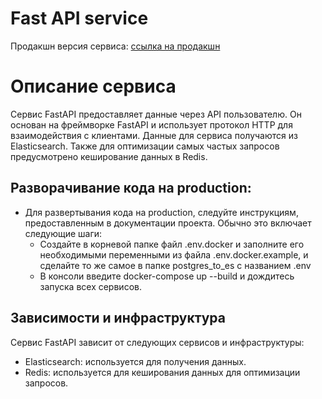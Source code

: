 # Fast API service  

Продакшн версия сервиса: [ссылка на продакшн](https://github.com/Homerw223v/Online-cinema) 

# Описание сервиса 
Сервис FastAPI предоставляет данные через API пользователю. Он основан на фреймворке FastAPI и использует протокол HTTP для взаимодействия с клиентами. Данные для сервиса получаются из Elasticsearch. Также для оптимизации самых частых запросов предусмотрено кеширование данных в Redis. 


## Разворачивание кода на production: 
   - Для развертывания кода на production, следуйте инструкциям, предоставленным в документации проекта. Обычно это включает следующие шаги: 
     - Создайте в корневой папке файл .env.docker и заполните его необходимыми переменными из файла .env.docker.example, и сделайте то же самое в папке postgres_to_es с названием .env
     - В консоли введите docker-compose up --build и дождитесь запуска всех сервисов.  

## Зависимости и инфраструктура 
Сервис FastAPI зависит от следующих сервисов и инфраструктуры: 
- Elasticsearch: используется для получения данных. 
- Redis: используется для кеширования данных для оптимизации запросов.
